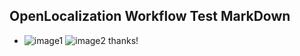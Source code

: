 ## OpenLocalization Workflow Test MarkDown
* ![image1](.\6e74e934-1e43-49ad-8901-b3c293c3a055.PNG)   ![image2](.\5ebca288-1123-488e-a1bf-d9273bf8947a.png) 
thanks!